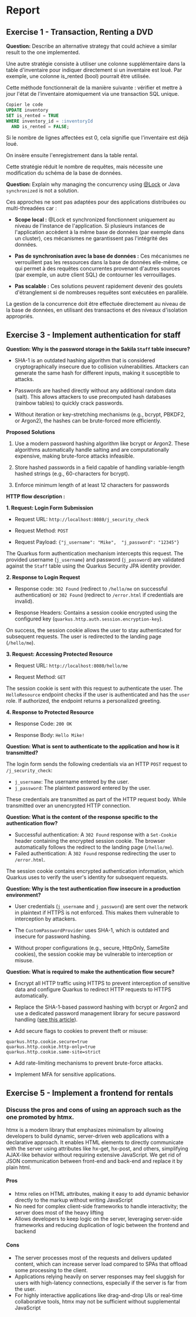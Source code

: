# Report

## Exercise 1 - Transaction, Renting a DVD

**Question:** Describe an alternative strategy that could achieve a similar result to the one implemented.

Une autre stratégie consiste à utiliser une colonne supplémentaire dans la table d'inventaire pour indiquer directement si un inventaire est loué. Par exemple, une colonne is_rented (bool) pourrait être utilisée.

Cette méthode fonctionnerait de la manière suivante : vérifier et mettre à jour l'état de l'inventaire atomiquement via une transaction SQL unique.

```sql
Copier le code
UPDATE inventory
SET is_rented = TRUE
WHERE inventory_id = :inventoryId
  AND is_rented = FALSE;
```

Si le nombre de lignes affectées est 0, cela signifie que l'inventaire est déjà loué.

On insère ensuite l'enregistrement dans la table rental.

Cette stratégie réduit le nombre de requêtes, mais nécessite une modification du schéma de la base de données.

**Question:** Explain why managing the concurrency using [@Lock](https://quarkus.io/guides/cdi-reference#container-managed-concurrency) or Java `synchronized` is not a solution.

Ces approches ne sont pas adaptées pour des applications distribuées ou multi-threadées car :

- **Scope local :** @Lock et synchronized fonctionnent uniquement au niveau de l'instance de l'application. Si plusieurs instances de l'application accèdent à la même base de données (par exemple dans un cluster), ces mécanismes ne garantissent pas l'intégrité des données.

- **Pas de synchronisation avec la base de données :** Ces mécanismes ne verrouillent pas les ressources dans la base de données elle-même, ce qui permet à des requêtes concurrentes provenant d'autres sources (par exemple, un autre client SQL) de contourner les verrouillages.

- **Pas scalable :** Ces solutions peuvent rapidement devenir des goulets d'étranglement si de nombreuses requêtes sont exécutées en parallèle.

La gestion de la concurrence doit être effectuée directement au niveau de la base de données, en utilisant des transactions et des niveaux d'isolation appropriés.

## Exercise 3 - Implement authentication for staff

**Question: Why is the password storage in the Sakila `Staff` table insecure?**

- SHA-1 is an outdated hashing algorithm that is considered cryptographically insecure due to collision vulnerabilities. Attackers can generate the same hash for different inputs, making it susceptible to attacks.

- Passwords are hashed directly without any additional random data (salt). This allows attackers to use precomputed hash databases (rainbow tables) to quickly crack passwords.

- Without iteration or key-stretching mechanisms (e.g., bcrypt, PBKDF2, or Argon2), the hashes can be brute-forced more efficiently.

**Proposed Solutions**

1. Use a modern password hashing algorithm like bcrypt or Argon2. These algorithms automatically handle salting and are computationally expensive, making brute-force attacks infeasible.

2. Store hashed passwords in a field capable of handling variable-length hashed strings (e.g., 60-characters for bcrypt).
3. Enforce minimum length of at least 12 characters for passwords

**HTTP flow description :**

**1. Request: Login Form Submission**

- Request URL: `http://localhost:8080/j_security_check`

- Request Method: `POST`

- Request Payload: `{"j_username": "Mike",  "j_password": "12345"}`

The Quarkus form authentication mechanism intercepts this request. The provided username (`j_username`) and password (`j_password`) are validated against the `Staff` table using the Quarkus Security JPA identity provider.

**2. Response to Login Request**

- Response code: `302 Found` (redirect to `/hello/me` on successful authentication) or `302 Found` (redirect to `/error.html` if credentials are invalid).

- Response Headers: Contains a session cookie encrypted using the configured key (`quarkus.http.auth.session.encryption-key`).

On success, the session cookie allows the user to stay authenticated for subsequent requests. The user is redirected to the landing page (`/hello/me`).

**3. Request: Accessing Protected Resource**

- Request URL: `http://localhost:8080/hello/me`

- Request Method: `GET`

The session cookie is sent with this request to authenticate the user. The `HelloResource` endpoint checks if the user is authenticated and has the `user` role. If authorized, the endpoint returns a personalized greeting.

**4. Response to Protected Resource**

- Response Code: `200 OK`

- Response Body: `Hello Mike!`

**Question: What is sent to authenticate to the application and how is it transmitted?**

The login form sends the following credentials via an HTTP `POST` request to `/j_security_check`:

- `j_username`: The username entered by the user.
- `j_password`: The plaintext password entered by the user.

These credentials are transmitted as part of the HTTP request body. While transmitted over an unencrypted HTTP connection.

**Question: What is the content of the response specific to the authentication flow?**

- Successful authentication: A `302 Found` response with a `Set-Cookie` header containing the encrypted session cookie. The browser automatically follows the redirect to the landing page (`/hello/me`).
- Failed authentication: A `302 Found` response redirecting the user to `/error.html`.

The session cookie contains encrypted authentication information, which Quarkus uses to verify the user's identity for subsequent requests.

**Question: Why is the test authentication flow insecure in a production environment?**

- User credentials (`j_username` and `j_password`) are sent over the network in plaintext if HTTPS is not enforced. This makes them vulnerable to interception by attackers.

- The `CustomPasswordProvider` uses SHA-1, which is outdated and insecure for password hashing.

- Without proper configurations (e.g., secure, HttpOnly, SameSite cookies), the session cookie may be vulnerable to interception or misuse.

**Question: What is required to make the authentication flow secure?**

- Encrypt all HTTP traffic using HTTPS to prevent interception of sensitive data and configure Quarkus to redirect HTTP requests to HTTPS automatically.

- Replace the SHA-1-based password hashing with bcrypt or Argon2 and use a dedicated password management library for secure password handling ([see this article](https://cheatsheetseries.owasp.org/cheatsheets/Password_Storage_Cheat_Sheet.html)).

- Add secure flags to cookies to prevent theft or misuse:

```
quarkus.http.cookie.secure=true
quarkus.http.cookie.http-only=true
quarkus.http.cookie.same-site=strict
```

- Add rate-limiting mechanisms to prevent brute-force attacks.

- Implement MFA for sensitive applications.

## Exercise 5 - Implement a frontend for rentals

### Discuss the pros and cons of using an approach such as the one promoted by htmx.

htmx is a modern library that emphasizes minimalism by allowing developers to build dynamic, server-driven web applications with a declarative approach. It enables HTML elements to directly communicate with the server using attributes like hx-get, hx-post, and others, simplifying AJAX-like behavior without requiring extensive JavaScript.
We get rid of JSON communication between front-end and back-end and replace it by plain html.

#### Pros

- htmx relies on HTML attributes, making it easy to add dynamic behavior directly to the markup without writing JavaScript
- No need for complex client-side frameworks to handle interactivity; the server does most of the heavy lifting
-  Allows developers to keep logic on the server, leveraging server-side frameworks and reducing duplication of logic between the frontend and backend

#### Cons

- The server processes most of the requests and delivers updated content, which can increase server load compared to SPAs that offload some processing to the client.
- Applications relying heavily on server responses may feel sluggish for users with high-latency connections, especially if the server is far from the user.
-  For highly interactive applications like drag-and-drop UIs or real-time collaborative tools, htmx may not be sufficient without supplemental JavaScript

